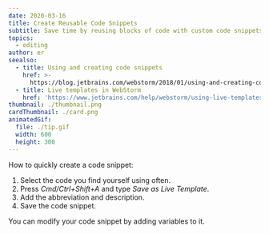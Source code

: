 ```yaml
---
date: 2020-03-16
title: Create Reusable Code Snippets
subtitle: Save time by reusing blocks of code with custom code snippets.
topics:
  - editing
author: er
seealso:
  - title: Using and creating code snippets
    href: >-
      https://blog.jetbrains.com/webstorm/2018/01/using-and-creating-code-snippets/
  - title: Live templates in WebStorm
    href: 'https://www.jetbrains.com/help/webstorm/using-live-templates.html'
thumbnail: ./thumbnail.png
cardThumbnail: ./card.png
animatedGif:
  file: ./tip.gif
  width: 600
  height: 300
---
```

How to quickly create a code snippet:

  1. Select the code you find yourself using often.
  2. Press *Cmd/Ctrl+Shift+A* and type *Save as Live Template*.
  3. Add the abbreviation and description.
  4. Save the code snippet.

You can modify your code snippet by adding variables to it.

